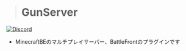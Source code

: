 > # GunServer

[![Discord](https://discordapp.com/api/guilds/391390986770710528/embed.png)](https://discord.gg/X7RYEaK)

- MinecraftBEのマルチプレイサーバー、BattleFrontのプラグインです
